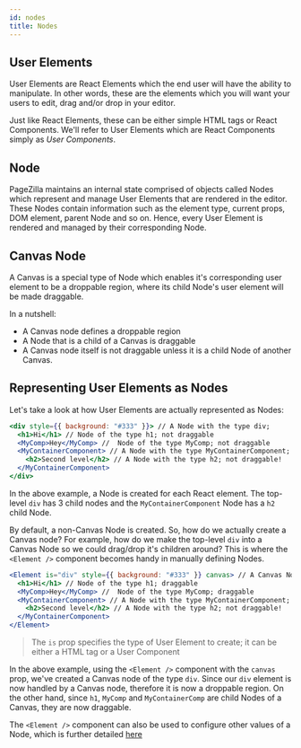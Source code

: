 ```yaml
---
id: nodes
title: Nodes
---
```


## User Elements
User Elements are React Elements which the end user will have the ability to manipulate. In other words, these are the elements which you will want your users to edit, drag and/or drop in your editor.  

Just like React Elements, these can be either simple HTML tags or React Components. We'll refer to User Elements which are React Components simply as *User Components*.


## Node
PageZilla maintains an internal state comprised of objects called Nodes which represent and manage User Elements that are rendered in the editor. These Nodes contain information such as the element type, current props, DOM element, parent Node and so on. Hence, every User Element is rendered and managed by their corresponding Node.

## Canvas Node

A Canvas is a special type of Node which enables it's corresponding user element to be a droppable region, where its child Node's user element will be made draggable.

In a nutshell:
- A Canvas node defines a droppable region
- A Node that is a child of a Canvas is draggable
- A Canvas node itself is not draggable unless it is a child Node of another Canvas. 


## Representing User Elements as Nodes

Let's take a look at how User Elements are actually represented as Nodes:

```jsx
<div style={{ background: "#333" }}> // A Node with the type div;
  <h1>Hi</h1> // Node of the type h1; not draggable
  <MyComp>Hey</MyComp> //  Node of the type MyComp; not draggable
  <MyContainerComponent> // A Node with the type MyContainerComponent; not draggable
    <h2>Second level</h2> // A Node with the type h2; not draggable! 
  </MyContainerComponent>
</div>
```

In the above example, a Node is created for each React element. The top-level `div` has 3 child nodes and the `MyContainerComponent` Node has a `h2` child Node.

By default, a non-Canvas Node is created. So, how do we actually create a Canvas node? For example, how do we make the top-level `div` into a Canvas Node so we could drag/drop it's children around? This is where the `<Element />` component becomes handy in manually defining Nodes.

```jsx {1}
<Element is="div" style={{ background: "#333" }} canvas> // A Canvas Node with the type div;
  <h1>Hi</h1> // Node of the type h1; draggable
  <MyComp>Hey</MyComp> //  Node of the type MyComp; draggable
  <MyContainerComponent> // A Node with the type MyContainerComponent; draggable
    <h2>Second level</h2> // A Node with the type h2; not draggable! 
  </MyContainerComponent>
</Element>
```

> The `is` prop specifies the type of User Element to create; it can be either a HTML tag or a User Component

In the above example, using the `<Element />` component with the `canvas` prop, we've created a Canvas node of the type `div`. Since our `div` element is now handled by a Canvas node, therefore it is now a droppable region. On the other hand, since `h1`, `MyComp` and `MyContainerComp` are child Nodes of a Canvas, they are now draggable. 

The `<Element />` component can also be used to configure other values of a Node, which is further detailed [here](../api/Element)

<!-- We could also specify other things with the `<Element />` component, such as we could tell Craft to prevent parsing the children of an element as Nodes:

```jsx
<Element is="div" style={{ background: "#333" }} canvas> // A Canvas Node with the type div;
  <h1>Hi</h1> // Node of the type h1; draggable
  <MyComp>Hey</MyComp> //  Node of the type MyComp; draggable
  <Element is={MyContainerComponent} parseChildren={false}> // A Node with the type MyContainerComponent; draggable
    <h2>Second level</h2> // NOT A NODE! 
  </Element>
</Element>
``` -->
